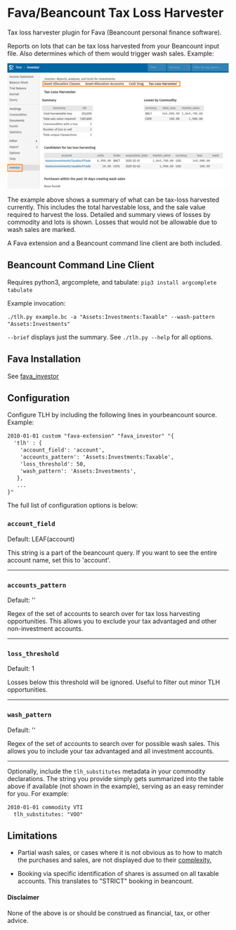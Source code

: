 # Fava/Beancount Tax Loss Harvester
Tax loss harvester plugin for Fava (Beancount personal finance software).

Reports on lots that can be tax loss harvested from your Beancount input file. Also
determines which of them would trigger wash sales. Example:

![Screenshot: TLH](../../../screenshot.png)

The example above shows a summary of what can be tax-loss harvested currently. This
includes the total harvestable loss, and the sale value required to harvest the loss.
Detailed and summary views of losses by commodity and lots is shown. Losses that would
not be allowable due to wash sales are marked.

A Fava extension and a Beancount command line client are both included.

## Beancount Command Line Client

Requires python3, argcomplete, and tabulate:
```pip3 install argcomplete tabulate```

Example invocation:
```
./tlh.py example.bc -a "Assets:Investments:Taxable" --wash-pattern "Assets:Investments"
```

`--brief` displays just the summary. See `./tlh.py --help` for all options.


## Fava Installation

See [fava_investor](https://github.com/redstreet/fava_investor)

## Configuration

Configure TLH by including the following lines in yourbeancount source. Example:

```
2010-01-01 custom "fava-extension" "fava_investor" "{
  'tlh' : {
    'account_field': 'account',
    'accounts_pattern': 'Assets:Investments:Taxable',
    'loss_threshold': 50,
    'wash_pattern': 'Assets:Investments',
   },
   ...
}"
```

The full list of configuration options is below:

### `account_field`
Default: LEAF(account)

This string is a part of the beancount query. If you want to see the entire account
name, set this to 'account'.

---

### `accounts_pattern`
Default: ''

Regex of the set of accounts to search over for tax loss harvesting opportunities.
This allows you to exclude your tax advantaged and other non-investment accounts.

---

### `loss_threshold`
Default: 1

Losses below this threshold will be ignored. Useful to filter out minor TLH
opportunities.

---

### `wash_pattern`
Default: ''

Regex of the set of accounts to search over for possible wash sales. This allows you to
include your tax advantaged and all investment accounts.

---

Optionally, include the `tlh_substitutes` metadata in your commodity declarations. The
string you provide simply gets summarized into the table above if available (not shown
in the example), serving as an easy reminder for you. For example:

```
2010-01-01 commodity VTI
  tlh_substitutes: "VOO"
```

## Limitations

- Partial wash sales, or cases where it is not obvious as to how to match the purchases
  and sales, are not displayed due to their
  [complexity.](https://fairmark.com/investment-taxation/capital-gain/wash/wash-sale-matching-rules/)

- Booking via specific identification of shares is assumed on all taxable accounts. This
  translates to "STRICT" booking in beancount.

#### Disclaimer
None of the above is or should be construed as financial, tax, or other advice.

